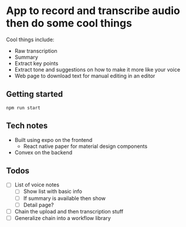 # App to record and transcribe audio then do some cool things

Cool things include:

- Raw transcription
- Summary
- Extract key points
- Extract tone and suggestions on how to make it more like your voice
- Web page to download text for manual editing in an editor

## Getting started

`npm run start`

## Tech notes

- Built using expo on the frontend
  - React native paper for material design components
- Convex on the backend

## Todos

- [ ] List of voice notes
  - [ ] Show list with basic info
  - [ ] If summary is available then show
  - [ ] Detail page?
- [ ] Chain the upload and then transcription stuff
- [ ] Generalize chain into a workflow library
